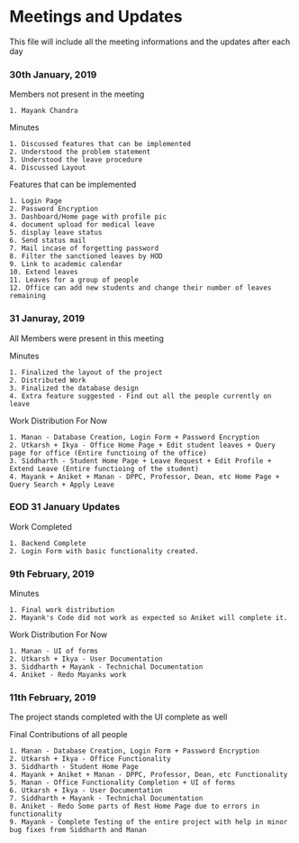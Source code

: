 # Meetings and Updates

This file will include all the meeting informations and the updates after each day

### 30th January, 2019

Members not present in the meeting
  
    1. Mayank Chandra

Minutes
	
	1. Discussed features that can be implemented
	2. Understood the problem statement
	3. Understood the leave procedure
	4. Discussed Layout

Features that can be implemented

	1. Login Page
	2. Password Encryption
	3. Dashboard/Home page with profile pic
	4. document upload for medical leave
	5. display leave status
	6. Send status mail
	7. Mail incase of forgetting password
	8. Filter the sanctioned leaves by HOD
	9. Link to academic calendar
	10. Extend leaves
	11. Leaves for a group of people
	12. Office can add new students and change their number of leaves remaining

### 31 Januray, 2019

All Members were present in this meeting

Minutes

	1. Finalized the layout of the project
	2. Distributed Work
	3. Finalized the database design
	4. Extra feature suggested - Find out all the people currently on leave
	
Work Distribution For Now

	1. Manan - Database Creation, Login Form + Password Encryption
	2. Utkarsh + Ikya - Office Home Page + Edit student leaves + Query page for office (Entire functioing of the office)
	3. Siddharth - Student Home Page + Leave Request + Edit Profile + Extend Leave (Entire functioing of the student)
	4. Mayank + Aniket + Manan - DPPC, Professor, Dean, etc Home Page + Query Search + Apply Leave

### EOD 31 January Updates

Work Completed

	1. Backend Complete
	2. Login Form with basic functionality created.
	
### 9th February, 2019

Minutes

	1. Final work distribution
	2. Mayank's Code did not work as expected so Aniket will complete it.
	
Work Distribution For Now

	1. Manan - UI of forms
	2. Utkarsh + Ikya - User Documentation
	3. Siddharth + Mayank - Technichal Documentation 
	4. Aniket - Redo Mayanks work
	
### 11th February, 2019

The project stands completed with the UI complete as well

Final Contributions of all people

	1. Manan - Database Creation, Login Form + Password Encryption
	2. Utkarsh + Ikya - Office Functionality
	3. Siddharth - Student Home Page
	4. Mayank + Aniket + Manan - DPPC, Professor, Dean, etc Functionality
	5. Manan - Office Functionality Completion + UI of forms
	6. Utkarsh + Ikya - User Documentation
	7. Siddharth + Mayank - Technichal Documentation 
	8. Aniket - Redo Some parts of Rest Home Page due to errors in functionality
	9. Mayank - Complete Testing of the entire project with help in minor bug fixes from Siddharth and Manan

